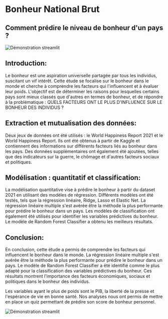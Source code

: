 # Bonheur National Brut
## Comment prédire le niveau de bonheur d'un pays ?

![Démonstration streamlit](https://bonheur-national-brut.streamlit.app/)


## Introduction: 

Le bonheur est une aspiration universelle partagée par tous les individus, suscitant un vif intérêt. Cette étude se focalise sur le bonheur dans le monde et cherche à comprendre les facteurs qui l'influencent et à évaluer leur poids. L'objectif est de déterminer les raisons pour lesquelles certains pays sont mieux classés que d'autres en termes de bonheur, et de répondre à la problématique : 
QUELS FACTEURS ONT LE PLUS D'INFLUENCE SUR LE BONHEUR DES INDIVIDUS ?


## Extraction et mutualisation des données: 

Deux jeux de données ont été utilisés : le World Happiness Report 2021 et le World Happiness Report. Ils ont été obtenus à partir de Kaggle et contiennent des informations sur différents facteurs liés au bonheur dans les pays. Des données supplémentaires ont également été ajoutées, telles que des indicateurs sur la guerre, le chômage et d'autres facteurs sociaux et politiques.


## Modélisation : quantitatif et classification: 

La modélisation quantitative vise à prédire le bonheur à partir du dataset 2021 en utilisant des modèles de régression. Différents modèles ont été testés, tels que la régression linéaire, Ridge, Lasso et Elastic Net. La régression linéaire multiple s'est avérée être la méthode la plus performante pour prédire le bonheur dans un pays. Les modèles de classification ont également été utilisés pour identifier les variables prédictives du bonheur. Le modèle de Random Forest Classifier a obtenu les meilleurs résultats.


## Conclusion:

En conclusion, cette étude a permis de comprendre les facteurs qui influencent le bonheur dans le monde. La régression linéaire multiple s'est avérée être la méthode la plus performante pour prédire le bonheur dans un pays. Le modèle de Random Forest Classifier a été identifié comme le plus adapté pour la classification des variables prédictives du bonheur. Ces résultats montrent l'importance des facteurs économiques, sociaux et politiques dans le bonheur des individus.




Les variables ayant le plus de poids sont le PIB, la liberté de la presse et l'espérance de vie en bonne santé. Nos analyses nous ont permis de mettre en place un quiz permettant de prédire son score de bonheur personnel.

![Démonstration streamlit](https://bonheur-national-brut.streamlit.app/)
